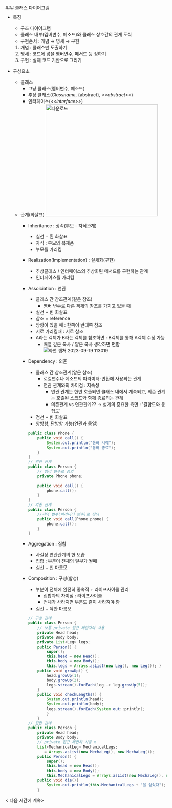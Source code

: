 <p style="line-height: 10px">
### 클래스 다이어그램

- 특징
	- 구조 다이어그램
	- 클래스 내부(멤버변수, 메소드)와 클래스 상호간의 관계 도식
	- 구현순서 : 개념 → 명세 → 구현
	1. 개념 : 클래스만 도출하기
	2. 명세 : 코드에 넣을 멤버변수, 메서드 등 정하기
	3. 구현 : 실제 코드 기반으로 그리기

- 구성요소
	- 클래스
		- 그냥 클래스(멤버변수, 메소드)
		- 추상 클래스(<i>Classname</i>, {abstract}, <i>&lt;&lt;abstract&gt;&gt;</i>)
		- 인터페이스(<i>&lt;&lt;interface&gt;&gt;</i>)
	- 관계(화살표)
		<img width="350" alt="다운로드" src="https://github.com/lynne921/Ssabalja/assets/119817396/138a3cdc-3cff-4656-b974-087afbafbe65">
		- Inheritance : 상속(부모 - 자식관계)
			- 실선 + 흰 화살표
			- 자식 : 부모의 복제품
			- 부모를 가리킴
		- Realization(Implementation) : 실체화(구현)
			- 추상클래스 / 인터페이스의 추상화된 메서드를 구현하는 관계
			- 인터페이스를 가리킴
		- Assoiciation : 연관
			- 클래스 간 참조관계(깊은 참조)
				- 멤버 변수로 다른 객체의 참조를 가지고 있을 때
			- 실선 + 빈 화살표
			- 참조 = reference
			- 방향이 있을 때 : 한쪽이 반대쪽 참조
			- 서로 가리킬때 : 서로 참조
			- A라는 객체가 B라는 객체를 참조하면 : B객체를 통해 A객체 수정 가능
				- 배열 깊은 복사 / 얕은 복사 생각하면 편함
![화면 캡처 2023-09-19 113019](https://github.com/lynne921/Ssabalja/assets/119817396/9df3beb2-8f4c-41c9-a8d4-36526464bfb2)
		- Dependency : 의존
			- 클래스 간 참조관계(얕은 참조)
				- 로컬변수나 메소드의 파라미터-반환에 사용되는 관계
				- 연관 관계와의 차이점 : 지속성
					- 연관 관계는 한번 호출되면 클래스 내에서 계속되고, 의존 관계는 호출된 스코프와 함께 종료되는 관계
					- 의존관계 vs 연관관계?? → 설계의 중요한 측면 : '결합도와 응집도'
			- 점선 + 빈 화살표
			- 양방향, 단방향 가능(연관과 동일)
			```java
			public class Phone { 
				public void call() {
					System.out.println("통화 시작");
					System.out.println("통화 종료");
				}
			}
			// 연관 관계
			public class Person { 
				// 멤버 변수로 정의
				private Phone phone;
				
				public void call() { 
					phone.call();
				} 
			}
			// 의존 관계
			public class Person { 
				//지역 변수(파라미터 변수)로 정의
				public void call(Phone phone) { 
					phone.call();
				} 
			}
			```
		- Aggregation : 집합
			- 사실상 연관관계의 한 모습
			- 집합 : 부분이 전체의 일부가 될때
			- 실선 + 빈 마름모

		- Composition : 구성(합성)
			- 부분이 전체에 완전히 종속적 + 라이프사이클 관리
				- 집합과의 차이점 : 라이프사이클
				- 전체가 사라지면 부분도 같이 사라져야 함 
			- 실선 + 꽉찬 마름모
			```java
			// 구성 관계
			public class Person { 
				// 보통 private 접근 제한자와 사용
				private Head head; 
				private Body body; 
				private List<Leg> legs; 
				public Person() { 
					super(); 
					this.head = new Head(); 
					this.body = new Body(); 
					this.legs = Arrays.asList(new Leg(), new Leg()); } 
				public void growUp() { 
					head.growUp(1); 
					body.growUp(2); 
					legs.stream().forEach(leg -> leg.growUp(5)); 
				} 
				public void checkLengths() { 
					System.out.println(head); 
					System.out.println(body); 
					legs.stream().forEach(System.out::println); 
					} 
				}
			// 집합 관계
			public class Person { 
				private Head head; 
				private Body body;
				// private 접근 제한자 사용 x 
				List<MechanicalLeg> MechanicalLegs;
				   = Arrays.asList(new MechaLeg(), new MechaLeg()); 
				public Person() { 
					super(); 
					this.head = new Head(); 
					this.body = new Body(); 
					this.MechanicalLegs = Arrays.asList(new MechaLeg(), new MechaLeg()); 
				public void die(){
					System.out.println(this.MechanicalLegs + "을 얻었다");
				}
			```
< 다음 시간에 계속>
</p>

